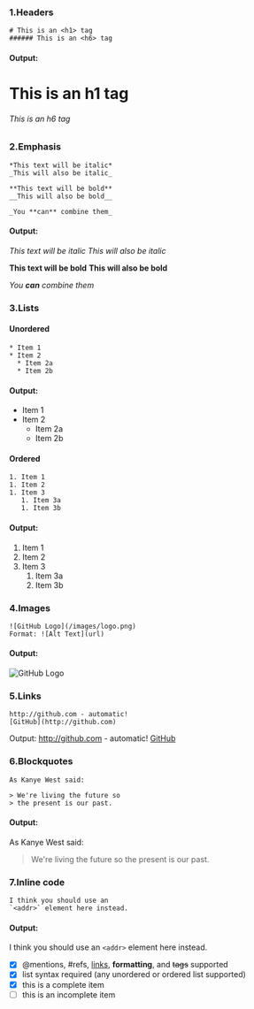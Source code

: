 ### 1.Headers
~~~ 
# This is an <h1> tag
###### This is an <h6> tag
~~~
#### Output:
# This is an h1 tag
###### This is an h6 tag

### 2.Emphasis
~~~
*This text will be italic*  
_This will also be italic_  

**This text will be bold**  
__This will also be bold__  

_You **can** combine them_  
~~~
#### Output:
*This text will be italic*
_This will also be italic_

**This text will be bold**
__This will also be bold__

_You **can** combine them_

### 3.Lists

#### Unordered
~~~
* Item 1
* Item 2
  * Item 2a
  * Item 2b
 ~~~
 #### Output:
* Item 1
* Item 2
  * Item 2a
  * Item 2b
  
#### Ordered
~~~
1. Item 1
1. Item 2
1. Item 3
   1. Item 3a
   1. Item 3b
~~~
#### Output:
1. Item 1
1. Item 2
1. Item 3
   1. Item 3a
   1. Item 3b

### 4.Images
~~~
![GitHub Logo](/images/logo.png)
Format: ![Alt Text](url)
~~~
#### Output:
![GitHub Logo](https://github.githubassets.com/images/modules/logos_page/GitHub-Mark.png)

### 5.Links
~~~
http://github.com - automatic!
[GitHub](http://github.com)
~~~
Output:
http://github.com - automatic!
[GitHub](http://github.com)

### 6.Blockquotes
~~~
As Kanye West said:

> We're living the future so
> the present is our past.
~~~
#### Output: 
As Kanye West said:

> We're living the future so
> the present is our past.

### 7.Inline code
~~~
I think you should use an
`<addr>` element here instead.
~~~
#### Output: 
I think you should use an
`<addr>` element here instead.


- [x] @mentions, #refs, [links](), **formatting**, and <del>tags</del> supported
- [x] list syntax required (any unordered or ordered list supported)
- [x] this is a complete item
- [ ] this is an incomplete item
